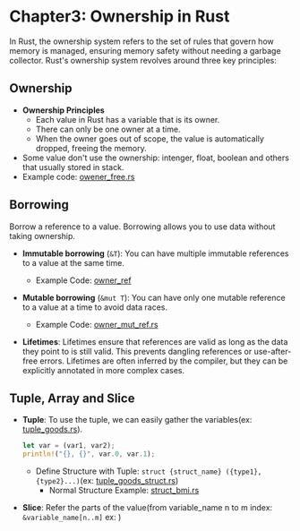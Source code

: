 # Chapter3: Ownership in Rust
In Rust, the ownership system refers to the set of rules that govern how memory is managed, ensuring memory safety without needing a garbage collector. Rust's ownership system revolves around three key principles:

## Ownership
- __Ownership Principles__
    - Each value in Rust has a variable that is its owner.
    - There can only be one owner at a time.
    - When the owner goes out of scope, the value is automatically dropped, freeing the memory.
- Some value don't use the ownership: intenger, float, boolean and others that usually stored in stack.
- Example code: [owener_free.rs](./owener_free.rs)

## Borrowing
Borrow a reference to a value. Borrowing allows you to use data without taking ownership.
- __Immutable borrowing__ (`&T`): You can have multiple immutable references to a value at the same time.
    - Example Code: [owner_ref](./owner_ref.rs)
- __Mutable borrowing__ (`&mut T`): You can have only one mutable reference to a value at a time to avoid data races.
    - Example Code: [owner_mut_ref.rs](./owner_mut_ref.rs)

- __Lifetimes__: Lifetimes ensure that references are valid as long as the data they point to is still valid. This prevents dangling references or use-after-free errors. Lifetimes are often inferred by the compiler, but they can be explicitly annotated in more complex cases.

## Tuple, Array and Slice
- __Tuple__: To use the tuple, we can easily gather the variables(ex: [tuple_goods.rs](./tuple_goods.rs)).
    ```rust
    let var = (var1, var2);
    println!("{}, {}", var.0, var.1);
    ```
    - Define Structure with Tuple: `struct {struct_name} ({type1}, {type2}...)`(ex: [tuple_goods_struct.rs](./tuple_goods_struct.rs))
        - Normal Structure Example: [struct_bmi.rs](./struct_bmi.rs)

- __Slice__: Refer the parts of the value(from variable_name n to m index: `&variable_name[n..m]` ex: )